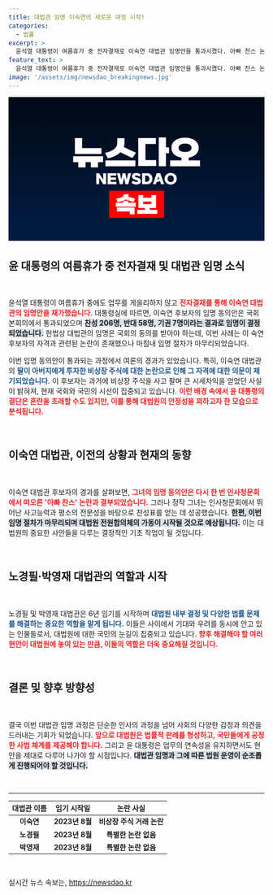 ```yaml
---
title: 대법관 임명 이숙연의 새로운 여정 시작!
categories:
  - 법률
excerpt: >
  윤석열 대통령이 여름휴가 중 전자결재로 이숙연 대법관 임명안을 통과시켰다. 아빠 찬스 논란 속 딸의 시세차익 사건이 주목받고 있는 가운데, 대법원 전원합의체 가동이 임박했다. 여러분의 의견은 무엇인가요?
feature_text: >
  윤석열 대통령이 여름휴가 중 전자결재로 이숙연 대법관 임명안을 통과시켰다. 아빠 찬스 논란 속 딸의 시세차익 사건이 주목받고 있는 가운데, 대법원 전원합의체 가동이 임박했다. 여러분의 의견은 무엇인가요?
image: '/assets/img/newsdao_breakingnews.jpg'
---
```


<p><img src="/assets/img/newsdao_breakingnews.jpg" alt="cryptoinkorea 속보" /></p>

<h2 data-ke-size="size26">윤 대통령의 여름휴가 중 전자결재 및 대법관 임명 소식</h2>

<p data-ke-size="size16">&nbsp;</p>

<p data-ke-size="size16">윤석열 대통령이 여름휴가 중에도 업무를 게을리하지 않고 <b><span style="color: #ee2323;">전자결재를 통해 이숙연 대법관의 임명안을 재가했습니다.</span></b> 대통령실에 따르면, 이숙연 후보자의 임명 동의안은 국회 본회의에서 통과되었으며 <b><span style="background-color: #21538527;">찬성 206명, 반대 58명, 기권 7명이라는 결과로 임명이 결정되었습니다.</span></b> 헌법상 대법관의 임명은 국회의 동의를 받아야 하는데, 이번 사례는 이 숙연 후보자의 자격과 관련된 논란이 존재했으나 마침내 임명 절차가 마무리되었습니다.</p>

<p data-ke-size="size16">이번 임명 동의안이 통과되는 과정에서 여론의 경과가 있었습니다. 특히, 이숙연 대법관의 <b><span style="color: #1a5490;">딸이 아버지에게 투자한 비상장 주식에 대한 논란으로 인해 그 자격에 대한 의문이 제기되었습니다.</span></b> 이 후보자는 과거에 비상장 주식을 사고 팔며 큰 시세차익을 얻었던 사실이 밝혀져, 현재 국회와 국민의 시선이 집중되고 있습니다. <b><span style="color: #ee2323;">이런 배경 속에서 윤 대통령의 결단은 혼란을 초래할 수도 있지만, 이를 통해 대법원의 안정성을 꾀하고자 한 모습으로 분석됩니다.</span></b></p>

<p data-ke-size="size16">&nbsp;</p>

<h2 data-ke-size="size26">이숙연 대법관, 이전의 상황과 현재의 동향</h2>

<p data-ke-size="size16">&nbsp;</p>

<p data-ke-size="size16">이숙연 대법관 후보자의 경과를 살펴보면, <b><span style="color: #ee2323;">그녀의 임명 동의안은 다시 한 번 인사청문회에서 떠오른 '아빠 찬스' 논란과 결부되었습니다.</span></b> 그러나 정작 그녀는 인사청문회에서 뛰어난 사고능력과 평소의 전문성을 바탕으로 찬성표를 얻는 데 성공했습니다. <b><span style="background-color: #21538527;">한편, 이번 임명 절차가 마무리되며 대법원 전원합의체의 가동이 시작될 것으로 예상됩니다.</span></b> 이는 대법원의 중요한 사안들을 다루는 결정적인 기초 작업이 될 것입니다.</p>

<p data-ke-size="size16">&nbsp;</p>

<h2 data-ke-size="size26">노경필·박영재 대법관의 역할과 시작</h2>

<p data-ke-size="size16">&nbsp;</p>

<p data-ke-size="size16">노경필 및 박영재 대법관은 6년 임기를 시작하며 <b><span style="color: #1a5490;">대법원 내부 결정 및 다양한 법률 문제를 해결하는 중요한 역할을 맡게 됩니다.</span></b> 이들은 사이에서 기대와 우려를 동시에 안고 있는 인물들로서, 대법원에 대한 국민의 눈길이 집중되고 있습니다. <b><span style="color: #ee2323;">향후 해결해야 할 여러 현안이 대법원에 놓여 있는 만큼, 이들의 역할은 더욱 중요해질 것입니다.</span></b></p>

<p data-ke-size="size16">&nbsp;</p>

<h2 data-ke-size="size26">결론 및 향후 방향성</h2>

<p data-ke-size="size16">&nbsp;</p>

<p data-ke-size="size16">결국 이번 대법관 임명 과정은 단순한 인사의 과정을 넘어 사회의 다양한 감정과 의견을 드러내는 기회가 되었습니다. <b><span style="color: #ee2323;">앞으로 대법원은 법률적 판례를 형성하고, 국민들에게 공정한 사법 체계를 제공해야 합니다.</span></b> 그리고 윤 대통령은 업무의 연속성을 유지하면서도 현안을 제대로 다루어 나가야 할 시점입니다. <b><span style="background-color: #21538527;">대법관 임명과 그에 따른 법원 운영이 순조롭게 진행되어야 할 것입니다.</span></b></p>

<p data-ke-size="size16">&nbsp;</p>

<hr>

<table style="width: 100%;">
    <thead>
        <tr>
            <th>대법관 이름</th>
            <th>임기 시작일</th>
            <th>논란 사실</th>
        </tr>
    </thead>
    <tbody>
        <tr>
            <td style="text-align: center; height: 17px;"><b>이숙연</b></td>
            <td style="text-align: center; height: 17px;"><b>2023년 8월</b></td>
            <td style="text-align: center; height: 17px;"><b>비상장 주식 거래 논란</b></td>
        </tr>
        <tr>
            <td style="text-align: center; height: 17px;"><b>노경필</b></td>
            <td style="text-align: center; height: 17px;"><b>2023년 8월</b></td>
            <td style="text-align: center; height: 17px;"><b>특별한 논란 없음</b></td>
        </tr>
        <tr>
            <td style="text-align: center; height: 17px;"><b>박영재</b></td>
            <td style="text-align: center; height: 17px;"><b>2023년 8월</b></td>
            <td style="text-align: center; height: 17px;"><b>특별한 논란 없음</b></td>
        </tr>
    </tbody>
</table>

<p data-ke-size="size16">&nbsp;</p>
실시간 뉴스 속보는, <a href="https://newsdao.kr" rel="dofollow">https://newsdao.kr</a>


